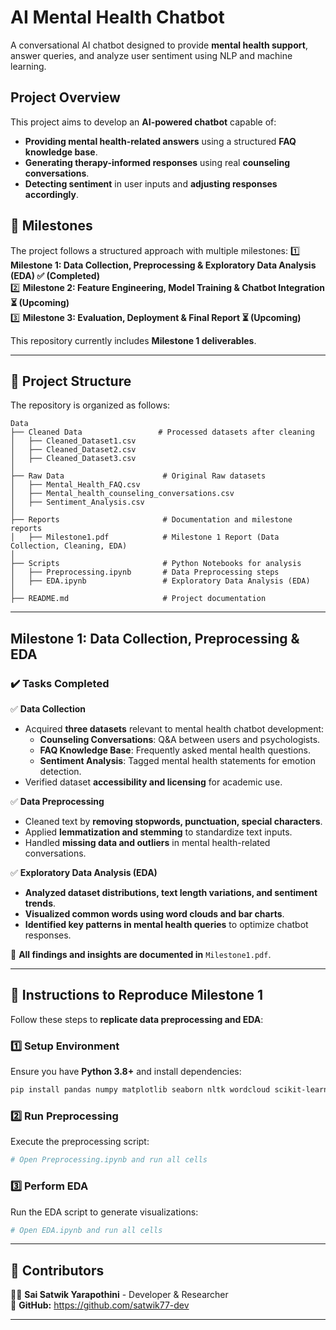 # **AI Mental Health Chatbot**
A conversational AI chatbot designed to provide **mental health support**, answer queries, and analyze user sentiment using NLP and machine learning.

## **Project Overview**
This project aims to develop an **AI-powered chatbot** capable of:
- **Providing mental health-related answers** using a structured **FAQ knowledge base**.
- **Generating therapy-informed responses** using real **counseling conversations**.
- **Detecting sentiment** in user inputs and **adjusting responses accordingly**.


## **📌 Milestones**
The project follows a structured approach with multiple milestones:
1️⃣ **Milestone 1: Data Collection, Preprocessing & Exploratory Data Analysis (EDA) ✅ (Completed)**  
2️⃣ **Milestone 2: Feature Engineering, Model Training & Chatbot Integration ⏳ (Upcoming)**  
3️⃣ **Milestone 3: Evaluation, Deployment & Final Report ⏳ (Upcoming)**  

This repository currently includes **Milestone 1 deliverables**.

---

## **📌 Project Structure**
The repository is organized as follows:

```
Data
├── Cleaned Data                 # Processed datasets after cleaning
│   ├── Cleaned_Dataset1.csv
│   ├── Cleaned_Dataset2.csv
│   ├── Cleaned_Dataset3.csv
│
├── Raw Data                      # Original Raw datasets
│   ├── Mental_Health_FAQ.csv
│   ├── Mental_health_counseling_conversations.csv
│   ├── Sentiment_Analysis.csv
│
├── Reports                       # Documentation and milestone reports
│   ├── Milestone1.pdf            # Milestone 1 Report (Data Collection, Cleaning, EDA)
│
├── Scripts                       # Python Notebooks for analysis
│   ├── Preprocessing.ipynb       # Data Preprocessing steps
│   ├── EDA.ipynb                 # Exploratory Data Analysis (EDA)
│
├── README.md                     # Project documentation
```

---

##  Milestone 1: Data Collection, Preprocessing & EDA
### **✔️ Tasks Completed**
✅ **Data Collection**  
- Acquired **three datasets** relevant to mental health chatbot development:
  - **Counseling Conversations**: Q&A between users and psychologists.
  - **FAQ Knowledge Base**: Frequently asked mental health questions.
  - **Sentiment Analysis**: Tagged mental health statements for emotion detection.
- Verified dataset **accessibility and licensing** for academic use.

✅ **Data Preprocessing**  
- Cleaned text by **removing stopwords, punctuation, special characters**.
- Applied **lemmatization and stemming** to standardize text inputs.
- Handled **missing data and outliers** in mental health-related conversations.

✅ **Exploratory Data Analysis (EDA)**  
- **Analyzed dataset distributions, text length variations, and sentiment trends**.
- **Visualized common words using word clouds and bar charts**.
- **Identified key patterns in mental health queries** to optimize chatbot responses.

📄 **All findings and insights are documented in** `Milestone1.pdf`.

---

## **📌 Instructions to Reproduce Milestone 1**
Follow these steps to **replicate data preprocessing and EDA**:

### **1️⃣ Setup Environment**
Ensure you have **Python 3.8+** and install dependencies:

```bash
pip install pandas numpy matplotlib seaborn nltk wordcloud scikit-learn
```

### **2️⃣ Run Preprocessing**
Execute the preprocessing script:

```python
# Open Preprocessing.ipynb and run all cells
```

### **3️⃣ Perform EDA**
Run the EDA script to generate visualizations:

```python
# Open EDA.ipynb and run all cells
```

---

## **📌 Contributors**
👨‍💻 **Sai Satwik Yarapothini** - Developer & Researcher  
🔗 **GitHub:** https://github.com/satwik77-dev 


---
